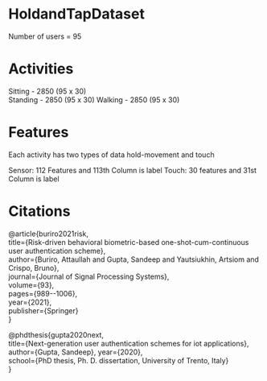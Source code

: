 # HoldandTapDataset

Number of users = 95

# Activities
Sitting - 2850 (95 x 30)   
Standing - 2850 (95 x 30)
Walking - 2850 (95 x 30)

# Features
Each activity has two types of data hold-movement and touch

Sensor: 112 Features and 113th Column is label
Touch: 30 features and 31st Column is label

# Citations
@article{buriro2021risk,<br />
  title={Risk-driven behavioral biometric-based one-shot-cum-continuous user authentication scheme},<br />
  author={Buriro, Attaullah and Gupta, Sandeep and Yautsiukhin, Artsiom and Crispo, Bruno},<br />
  journal={Journal of Signal Processing Systems},<br />
  volume={93},<br />
  pages={989--1006},<br />
  year={2021},<br />
  publisher={Springer}<br />
}

@phdthesis{gupta2020next, <br />
  title={Next-generation user authentication schemes for iot applications}, <br />
  author={Gupta, Sandeep}, year={2020}, <br />
  school={PhD thesis, Ph. D. dissertation, University of Trento, Italy} <br />
}
